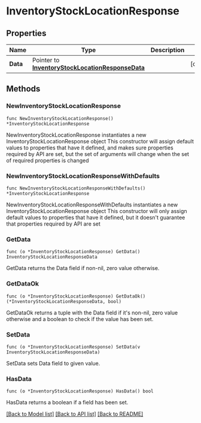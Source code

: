 # InventoryStockLocationResponse

## Properties

Name | Type | Description | Notes
------------ | ------------- | ------------- | -------------
**Data** | Pointer to [**InventoryStockLocationResponseData**](InventoryStockLocationResponseData.md) |  | [optional] 

## Methods

### NewInventoryStockLocationResponse

`func NewInventoryStockLocationResponse() *InventoryStockLocationResponse`

NewInventoryStockLocationResponse instantiates a new InventoryStockLocationResponse object
This constructor will assign default values to properties that have it defined,
and makes sure properties required by API are set, but the set of arguments
will change when the set of required properties is changed

### NewInventoryStockLocationResponseWithDefaults

`func NewInventoryStockLocationResponseWithDefaults() *InventoryStockLocationResponse`

NewInventoryStockLocationResponseWithDefaults instantiates a new InventoryStockLocationResponse object
This constructor will only assign default values to properties that have it defined,
but it doesn't guarantee that properties required by API are set

### GetData

`func (o *InventoryStockLocationResponse) GetData() InventoryStockLocationResponseData`

GetData returns the Data field if non-nil, zero value otherwise.

### GetDataOk

`func (o *InventoryStockLocationResponse) GetDataOk() (*InventoryStockLocationResponseData, bool)`

GetDataOk returns a tuple with the Data field if it's non-nil, zero value otherwise
and a boolean to check if the value has been set.

### SetData

`func (o *InventoryStockLocationResponse) SetData(v InventoryStockLocationResponseData)`

SetData sets Data field to given value.

### HasData

`func (o *InventoryStockLocationResponse) HasData() bool`

HasData returns a boolean if a field has been set.


[[Back to Model list]](../README.md#documentation-for-models) [[Back to API list]](../README.md#documentation-for-api-endpoints) [[Back to README]](../README.md)


